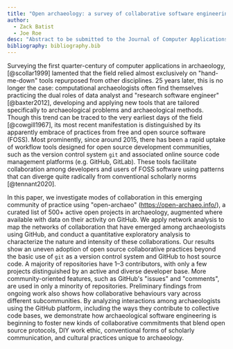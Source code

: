 ```yaml
---
title: "Open archaeology: a survey of collaborative software engineering in archaeological research"
author:
  - Zack Batist
  - Joe Roe
desc: "Abstract to be submitted to the Journal of Computer Applications in Archaeology, special collection on 50 years of computational archaeology. See https://journal.caa-international.org/about/special-collections and https://github.com/zackbatist/openarchaeo-collaboration."
bibliography: bibliography.bib
---
```


Surveying the first quarter-century of computer applications in archaeology, [@scollar1999] lamented that the field relied almost exclusively on "hand-me-down" tools repurposed from other disciplines.
25 years later, this is no longer the case:
computational archaeologists often find themselves practicing the dual roles of data analyst and "research software engineer" [@baxter2012], developing and applying new tools that are tailored specifically to archaeological problems and archaeological methods.
Though this trend can be traced to the very earliest days of the field [@cowgill1967], its most recent manifestation is distinguished by its apparently embrace of practices from free and open source software (FOSS).
Most prominently, since around 2015, there has been a rapid uptake of workflow tools designed for open source development communities, such as the version control system `git` and associated online source code management platforms (e.g. GitHub, GitLab).
These tools facilitate collaboration among developers and users of FOSS software using patterns that can diverge quite radically from conventional scholarly norms [@tennant2020].

In this paper, we investigate modes of collaboration in this emerging community of practice using "open-archaeo" (https://open-archaeo.info/), a curated list of 500+ active open projects in archaeology, augmented where available with data on their activity on GitHub.
We apply network analysis to map the networks of collaboration that have emerged among archaeologists using GitHub, and conduct a quantitative exploratory analysis to characterize the nature and intensity of these collaborations.
Our results show an uneven adoption of open source collaborative practices beyond the basic use of `git` as a version control system and GitHub to host source code.
A majority of repositories have 1–3 contributors, with only a few projects distinguished by an active and diverse developer base.
More community-oriented features, such as GitHub's "issues" and "comments", are used in only a minority of repositories.
Preliminary findings from ongoing work also shows how collaborative behaviours vary across different subcommunities.
By analyzing interactions among archaeologists using the GitHub platform, including the ways they contribute to collective code bases, we demonstrate how archaeological software engineering is beginning to foster new kinds of collaborative commitments that blend open source protocols, DIY work ethic, conventional forms of scholarly communication, and cultural practices unique to archaeology.
